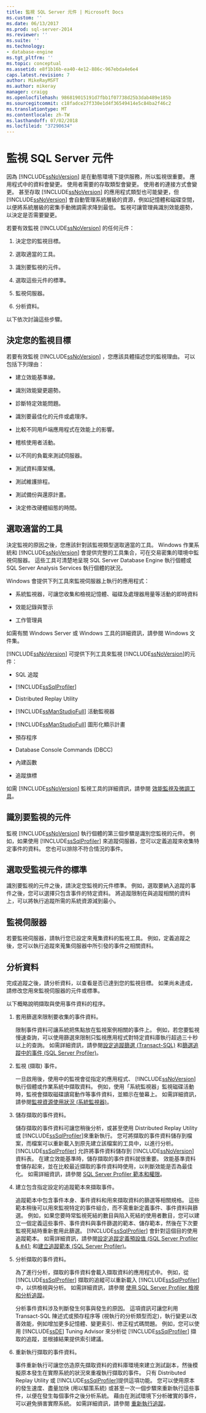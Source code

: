 ```yaml
---
title: 監視 SQL Server 元件 | Microsoft Docs
ms.custom: ''
ms.date: 06/13/2017
ms.prod: sql-server-2014
ms.reviewer: ''
ms.suite: ''
ms.technology:
- database-engine
ms.tgt_pltfrm: ''
ms.topic: conceptual
ms.assetid: e8f1b16b-ea40-4e12-886c-967ebda4e6e4
caps.latest.revision: 7
author: MikeRayMSFT
ms.author: mikeray
manager: craigg
ms.openlocfilehash: 986819015191d7fbb1f07738d25b3dab489e185b
ms.sourcegitcommit: c18fadce27f330e1d4f36549414e5c84ba2f46c2
ms.translationtype: MT
ms.contentlocale: zh-TW
ms.lasthandoff: 07/02/2018
ms.locfileid: "37290634"
---
```

# <a name="monitor-sql-server-components"></a>監視 SQL Server 元件
  因為 [!INCLUDE[ssNoVersion](../../includes/ssnoversion-md.md)] 是在動態環境下提供服務，所以監視很重要。 應用程式中的資料會變更。 使用者需要的存取類型會變更。 使用者的連接方式會變更。 甚至存取 [!INCLUDE[ssNoVersion](../../includes/ssnoversion-md.md)] 的應用程式類型也可能變更，但 [!INCLUDE[ssNoVersion](../../includes/ssnoversion-md.md)] 會自動管理系統層級的資源，例如記憶體和磁碟空間，以便將系統層級的密集手動微調需求降到最低。 監視可讓管理員識別效能趨勢，以決定是否需要變更。  
  
 若要有效監視 [!INCLUDE[ssNoVersion](../../includes/ssnoversion-md.md)] 的任何元件：  
  
1.  決定您的監視目標。  
  
2.  選取適當的工具。  
  
3.  識別要監視的元件。  
  
4.  選取這些元件的標準。  
  
5.  監視伺服器。  
  
6.  分析資料。  
  
 以下依次討論這些步驟。  
  
## <a name="determine-your-monitoring-goals"></a>決定您的監視目標  
 若要有效監視 [!INCLUDE[ssNoVersion](../../includes/ssnoversion-md.md)] ，您應該具體描述您的監視理由。 可以包括下列理由：  
  
-   建立效能基準線。  
  
-   識別效能變更趨勢。  
  
-   診斷特定效能問題。  
  
-   識別要最佳化的元件或處理序。  
  
-   比較不同用戶端應用程式在效能上的影響。  
  
-   稽核使用者活動。  
  
-   以不同的負載來測試伺服器。  
  
-   測試資料庫架構。  
  
-   測試維護排程。  
  
-   測試備份與還原計畫。  
  
-   決定修改硬體組態的時間。  
  
## <a name="select-the-appropriate-tool"></a>選取適當的工具  
 決定監視的原因之後，您應該針對該監視類型選取適當的工具。 Windows 作業系統和 [!INCLUDE[ssNoVersion](../../includes/ssnoversion-md.md)] 會提供完整的工具集合，可在交易密集的環境中監視伺服器。 這些工具可清楚地呈現 SQL Server Database Engine 執行個體或 SQL Server Analysis Services 執行個體的狀況。  
  
 Windows 會提供下列工具來監視伺服器上執行的應用程式：  
  
-   系統監視器，可讓您收集和檢視記憶體、磁碟及處理器用量等活動的即時資料  
  
-   效能記錄與警示  
  
-   工作管理員  
  
 如需有關 Windows Server 或 Windows 工具的詳細資訊，請參閱 Windows 文件集。  
  
 [!INCLUDE[ssNoVersion](../../includes/ssnoversion-md.md)] 可提供下列工具來監視 [!INCLUDE[ssNoVersion](../../includes/ssnoversion-md.md)]的元件：  
  
-   SQL 追蹤  
  
-   [!INCLUDE[ssSqlProfiler](../../includes/sssqlprofiler-md.md)]  
  
-   Distributed Replay Utility  
  
-   [!INCLUDE[ssManStudioFull](../../includes/ssmanstudiofull-md.md)] 活動監視器  
  
-   [!INCLUDE[ssManStudioFull](../../includes/ssmanstudiofull-md.md)] 圖形化顯示計畫  
  
-   預存程序  
  
-   Database Console Commands (DBCC)  
  
-   內建函數  
  
-   追蹤旗標  
  
 如需 [!INCLUDE[ssNoVersion](../../includes/ssnoversion-md.md)] 監視工具的詳細資訊，請參閱 [效能監視及微調工具](performance-monitoring-and-tuning-tools.md)。  
  
## <a name="identify-the-components-to-monitor"></a>識別要監視的元件  
 監視 [!INCLUDE[ssNoVersion](../../includes/ssnoversion-md.md)] 執行個體的第三個步驟是識別您監視的元件。 例如，如果使用 [!INCLUDE[ssSqlProfiler](../../includes/sssqlprofiler-md.md)] 來追蹤伺服器，您可以定義追蹤來收集特定事件的資料。 您也可以排除不符合情況的事件。  
  
## <a name="select-metrics-for-monitored-components"></a>選取受監視元件的標準  
 識別要監視的元件之後，請決定您監視的元件標準。 例如，選取要納入追蹤的事件之後，您可以選擇只包含事件的特定資料。 將追蹤限制在與追蹤相關的資料上，可以將執行追蹤所需的系統資源減到最小。  
  
## <a name="monitor-the-server"></a>監視伺服器  
 若要監視伺服器，請執行您已設定來蒐集資料的監視工具。 例如，定義追蹤之後，您可以執行追蹤來蒐集伺服器中所引發的事件之相關資料。  
  
## <a name="analyze-the-data"></a>分析資料  
 完成追蹤之後，請分析資料，以查看是否已達到您的監視目標。 如果尚未達成，請修改您用來監視伺服器的元件或標準。  
  
 以下概略說明擷取與使用事件資料的程序。  
  
1.  套用篩選來限制要收集的事件資料。  
  
     限制事件資料可讓系統把焦點放在監視案例相關的事件上。 例如，若您要監視慢速查詢，可以使用篩選來限制只監視應用程式對特定資料庫執行超過三十秒以上的查詢。 如需詳細資訊，請參閱[設定追蹤篩選 &#40;Transact-SQL&#41;](../../ssms/agent/set-sql-server-alias-for-sql-server-agent-service-ssms.md) 和[篩選追蹤中的事件 &#40;SQL Server Profiler&#41;](../../tools/sql-server-profiler/filter-events-in-a-trace-sql-server-profiler.md)。  
  
2.  監視 (擷取) 事件。  
  
     一旦啟用後，使用中的監視會從指定的應用程式、 [!INCLUDE[ssNoVersion](../../includes/ssnoversion-md.md)]執行個體或作業系統中擷取資料。 例如，使用「系統監視器」監視磁碟活動時，監視會擷取磁碟讀寫動作等事件資料，並顯示在螢幕上。 如需詳細資訊，請參閱[監視資源使用狀況 &#40;系統監視器&#41;](../performance-monitor/monitor-resource-usage-system-monitor.md)。  
  
3.  儲存擷取的事件資料。  
  
     儲存擷取的事件資料可讓您稍後分析，或甚至使用 Distributed Replay Utility 或 [!INCLUDE[ssSqlProfiler](../../includes/sssqlprofiler-md.md)]來重新執行。 您可將擷取的事件資料儲存到檔案，而檔案可以重新載入到原先建立該檔案的工具中，以進行分析。 [!INCLUDE[ssSqlProfiler](../../includes/sssqlprofiler-md.md)] 允許將事件資料儲存到 [!INCLUDE[ssNoVersion](../../includes/ssnoversion-md.md)] 資料表。 在建立效能基準時，儲存擷取的事件資料就很重要。 效能基準資料會儲存起來，並在比較最近擷取的事件資料時使用，以判斷效能是否為最佳化。 如需詳細資訊，請參閱 [SQL Server Profiler 範本和權限](../../tools/sql-server-profiler/sql-server-profiler-templates-and-permissions.md)。  
  
4.  建立包含指定設定的追蹤範本來擷取事件。  
  
     追蹤範本中包含事件本身、事件資料和用來擷取資料的篩選等相關規格。 這些範本稍後可以用來監視特定的事件組合，而不需重新定義事件、事件資料與篩選。 例如，如果您要時常監視死結的數目與陷入死結的使用者數目，您可以建立一個定義這些事件、事件資料與事件篩選的範本、儲存範本，然後在下次要監視死結時重新套用此篩選。 [!INCLUDE[ssSqlProfiler](../../includes/sssqlprofiler-md.md)] 會針對這個目的使用追蹤範本。 如需詳細資訊，請參閱[設定追蹤定義預設值 &#40;SQL Server Profiler & #41;](../../tools/sql-server-profiler/set-trace-definition-defaults-sql-server-profiler.md) 和[建立追蹤範本 &#40;SQL Server Profiler&#41;](../../tools/sql-server-profiler/create-a-trace-template-sql-server-profiler.md)。  
  
5.  分析擷取的事件資料。  
  
     為了進行分析，擷取的事件資料會載入擷取資料的應用程式中。 例如，從 [!INCLUDE[ssSqlProfiler](../../includes/sssqlprofiler-md.md)] 擷取的追縱可以重新載入 [!INCLUDE[ssSqlProfiler](../../includes/sssqlprofiler-md.md)] 中，以供檢視與分析。 如需詳細資訊，請參閱 [使用 SQL Server Profiler 檢視和分析追蹤](../../tools/sql-server-profiler/view-and-analyze-traces-with-sql-server-profiler.md)。  
  
     分析事件資料涉及判斷發生何事與發生的原因。 這項資訊可讓您利用 Transact-SQL 陳述式或預存程序等 (視執行的分析類型而定)，執行變更以改善效能，例如增加更多記憶體、變更索引、修正程式碼問題。 例如，您可以使用 [!INCLUDE[ssDE](../../includes/ssde-md.md)] Tuning Advisor 來分析從 [!INCLUDE[ssSqlProfiler](../../includes/sssqlprofiler-md.md)] 擷取的追蹤，並根據結果提供索引建議。  
  
6.  重新執行擷取的事件資料。  
  
     事件重新執行可讓您仿造原先擷取資料的資料庫環境來建立測試副本，然後模擬原本發生在實際系統的狀況來重複執行擷取的事件。 只有 Distributed Replay Utility 或 [!INCLUDE[ssSqlProfiler](../../includes/sssqlprofiler-md.md)]提供這項功能。 您可以使用原本的發生速度、盡量加快 (用以驅策系統) 或甚至一次一個步驟來重新執行這些事件，以便在發生每個事件之後分析系統。 藉由在測試環境下分析確實的事件，可以避免損害實際系統。 如需詳細資訊，請參閱 [重新執行追蹤](../../tools/sql-server-profiler/replay-traces.md)。  
  
  
